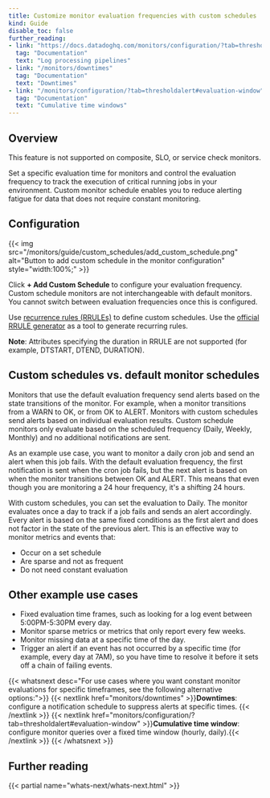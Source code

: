 ```yaml
---
title: Customize monitor evaluation frequencies with custom schedules
kind: Guide
disable_toc: false
further_reading:
- link: "https://docs.datadoghq.com/monitors/configuration/?tab=thresholdalert#evaluation-frequency"
  tag: "Documentation"
  text: "Log processing pipelines"
- link: "/monitors/downtimes"
  tag: "Documentation"
  text: "Downtimes"
- link: "/monitors/configuration/?tab=thresholdalert#evaluation-window"
  tag: "Documentation"
  text: "Cumulative time windows"
---
```


## Overview 

<div class="alert alert-warning">This feature is not supported on composite, SLO, or service check monitors.</div>

Set a specific evaluation time for monitors and control the evaluation frequency to track the execution of critical running jobs in your environment. Custom monitor schedule enables you to reduce alerting fatigue for data that does not require constant monitoring. 

## Configuration

{{< img src="/monitors/guide/custom_schedules/add_custom_schedule.png" alt="Button to add custom schedule in the monitor configuration" style="width:100%;" >}}

Click **+ Add Custom Schedule** to configure your evaluation frequency. Custom schedule monitors are not interchangeable with default monitors. You cannot switch between evaluation frequencies once this is configured. 

Use [recurrence rules (RRULEs)][3] to define custom schedules. Use the [official RRULE generator][4] as a tool to generate recurring rules. 

**Note**: Attributes specifying the duration in RRULE are not supported (for example, DTSTART, DTEND, DURATION).

## Custom schedules vs. default monitor schedules

Monitors that use the default evaluation frequency send alerts based on the state transitions of the monitor. For example, when a monitor transitions from a WARN to OK, or from OK to ALERT. Monitors with custom schedules send alerts based on individual evaluation results. Custom schedule monitors only evaluate based on the scheduled frequency (Daily, Weekly, Monthly) and no additional notifications are sent. 

As an example use case, you want to monitor a daily cron job and send an alert when this job fails. With the default evaluation frequency, the first notification is sent when the cron job fails, but the next alert is based on when the monitor transitions between OK and ALERT. This means that even though you are monitoring a 24 hour frequency, it's a shifting 24 hours. 

With custom schedules, you can set the evaluation to Daily. The monitor evaluates once a day to track if a job fails and sends an alert accordingly. Every alert is based on the same fixed conditions as the first alert and does not factor in the state of the previous alert. This is an effective way to monitor metrics and events that:
- Occur on a set schedule
- Are sparse and not as frequent
- Do not need constant evaluation

## Other example use cases

- Fixed evaluation time frames, such as looking for a log event between 5:00PM-5:30PM every day.
- Monitor sparse metrics or metrics that only report every few weeks.
- Monitor missing data at a specific time of the day.
- Trigger an alert if an event has not occurred by a specific time (for example, every day at 7AM), so you have time to resolve it before it sets off a chain of failing events.

{{< whatsnext desc="For use cases where you want constant monitor evaluations for specific timeframes, see the following alternative options:">}}
    {{< nextlink href="monitors/downtimes" >}}<strong>Downtimes</strong>: configure a notification schedule to suppress alerts at specific times. {{< /nextlink >}}
    {{< nextlink href="monitors/configuration/?tab=thresholdalert#evaluation-window" >}}<strong>Cumulative time window</strong>: configure monitor queries over a fixed time window (hourly, daily).{{< /nextlink >}}
{{< /whatsnext >}}

## Further reading

{{< partial name="whats-next/whats-next.html" >}}

[1]: /monitors/configuration/?tab=thresholdalert#evaluation-window
[2]: /monitors/downtimes/
[3]: https://icalendar.org/iCalendar-RFC-5545/3-8-5-3-recurrence-rule.html
[4]: https://icalendar.org/rrule-tool.html